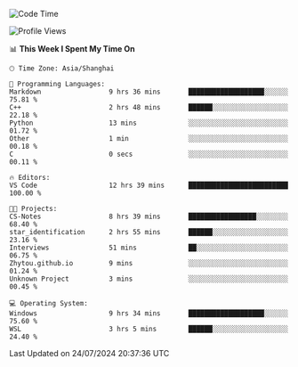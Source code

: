 <!--START_SECTION:waka-->
![Code Time](http://img.shields.io/badge/Code%20Time-1%2C868%20hrs%207%20mins-blue)

![Profile Views](http://img.shields.io/badge/Profile%20Views-4-blue)

📊 **This Week I Spent My Time On** 

```text
🕑︎ Time Zone: Asia/Shanghai

💬 Programming Languages: 
Markdown                 9 hrs 36 mins       ███████████████████░░░░░░   75.81 % 
C++                      2 hrs 48 mins       ██████░░░░░░░░░░░░░░░░░░░   22.18 % 
Python                   13 mins             ░░░░░░░░░░░░░░░░░░░░░░░░░   01.72 % 
Other                    1 min               ░░░░░░░░░░░░░░░░░░░░░░░░░   00.18 % 
C                        0 secs              ░░░░░░░░░░░░░░░░░░░░░░░░░   00.11 % 

🔥 Editors: 
VS Code                  12 hrs 39 mins      █████████████████████████   100.00 % 

🐱‍💻 Projects: 
CS-Notes                 8 hrs 39 mins       █████████████████░░░░░░░░   68.40 % 
star_identification      2 hrs 55 mins       ██████░░░░░░░░░░░░░░░░░░░   23.16 % 
Interviews               51 mins             ██░░░░░░░░░░░░░░░░░░░░░░░   06.75 % 
Zhytou.github.io         9 mins              ░░░░░░░░░░░░░░░░░░░░░░░░░   01.24 % 
Unknown Project          3 mins              ░░░░░░░░░░░░░░░░░░░░░░░░░   00.45 % 

💻 Operating System: 
Windows                  9 hrs 34 mins       ███████████████████░░░░░░   75.60 % 
WSL                      3 hrs 5 mins        ██████░░░░░░░░░░░░░░░░░░░   24.40 % 
```


 Last Updated on 24/07/2024 20:37:36 UTC
<!--END_SECTION:waka-->